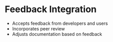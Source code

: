 # Feedback Integration

- Accepts feedback from developers and users
- Incorporates peer review
- Adjusts documentation based on feedback

